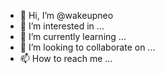 - 👋 Hi, I’m @wakeupneo
- 👀 I’m interested in ...
- 🌱 I’m currently learning ...
- 💞️ I’m looking to collaborate on ...
- 📫 How to reach me ...

<!---
wakeupneo/wakeupneo is a ✨ special ✨ repository because its `README.md` (this file) appears on your GitHub profile.
You can click the Preview link to take a look at your changes.
--->
